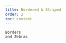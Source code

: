 ```yaml
---
title: Bordered & Striped
order: 2
toc: content
---
```


<code src='../examples/Striped.tsx' description='Set `striped` to apply stripe style, which is used to distinguish different rows of data, and set `bordered` to add the border line of the table'>Borders and Zebras</code>
